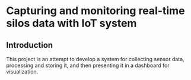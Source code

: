 # Capturing and monitoring real-time silos data with IoT system

## Introduction

This project is an attempt to develop a system for collecting sensor data, processing and storing it, and then presenting it in a dashboard for visualization.
